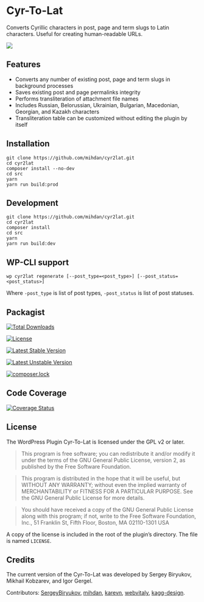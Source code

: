 # Cyr-To-Lat

Converts Cyrillic characters in post, page and term slugs to Latin characters. Useful for creating human-readable URLs.

![](./assets/banner-772x250.png)

## Features

* Converts any number of existing post, page and term slugs in background processes
* Saves existing post and page permalinks integrity
* Performs transliteration of attachment file names
* Includes Russian, Belorussian, Ukrainian, Bulgarian, Macedonian, Georgian, and Kazakh characters
* Transliteration table can be customized without editing the plugin by itself

## Installation

```
git clone https://github.com/mihdan/cyr2lat.git
cd cyr2lat
composer install --no-dev
cd src
yarn
yarn run build:prod
```

## Development

```
git clone https://github.com/mihdan/cyr2lat.git
cd cyr2lat
composer install
cd src
yarn
yarn run build:dev
```

## WP-CLI support

```
wp cyr2lat regenerate [--post_type=<post_type>] [--post_status=<post_status>]
```

Where
  `-post_type` is list of post types,
  `-post_status` is list of post statuses.

## Packagist

[![Total Downloads](https://poser.pugx.org/mihdan/cyr2lat/downloads)](https://packagist.org/packages/mihdan/cyr2lat)

[![License](https://poser.pugx.org/mihdan/cyr2lat/license)](https://packagist.org/packages/mihdan/cyr2lat)

[![Latest Stable Version](https://poser.pugx.org/mihdan/cyr2lat/v/stable)](https://packagist.org/packages/mihdan/cyr2lat)

[![Latest Unstable Version](https://poser.pugx.org/mihdan/cyr2lat/v/unstable)](https://packagist.org/packages/mihdan/cyr2lat)

[![composer.lock](https://poser.pugx.org/mihdan/cyr2lat/composerlock)](https://packagist.org/packages/mihdan/cyr2lat)

## Code Coverage

[![Coverage Status](https://coveralls.io/repos/github/mihdan/cyr2lat/badge.svg?branch=master)](https://coveralls.io/github/mihdan/cyr2lat?branch=master)

## License

The WordPress Plugin Cyr-To-Lat is licensed under the GPL v2 or later.

> This program is free software; you can redistribute it and/or modify it under the terms of the GNU General Public License, version 2, as published by the Free Software Foundation.

> This program is distributed in the hope that it will be useful, but WITHOUT ANY WARRANTY; without even the implied warranty of MERCHANTABILITY or FITNESS FOR A PARTICULAR PURPOSE. See the GNU General Public License for more details.

> You should have received a copy of the GNU General Public License along with this program; if not, write to the Free Software Foundation, Inc., 51 Franklin St, Fifth Floor, Boston, MA 02110-1301 USA

A copy of the license is included in the root of the plugin’s directory. The file is named `LICENSE`.

## Credits

The current version of the Cyr-To-Lat was developed by Sergey Biryukov, Mikhail Kobzarev, and Igor Gergel.

Contributors: [SergeyBiryukov](https://github.com/SergeyBiryukov), [mihdan](https://github.com/mihdan), [karevn](https://github.com/karevn), [webvitaly](https://github.com/webvitaly), [kagg-design](https://github.com/kagg-design).